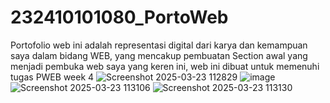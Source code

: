 # 232410101080_PortoWeb
Portofolio web ini adalah representasi digital dari karya dan kemampuan saya dalam bidang WEB, yang mencakup pembuatan Section awal yang menjadi pembuka web saya yang keren ini, web ini dibuat untuk memenuhi tugas PWEB week 4 
![Screenshot 2025-03-23 112829](https://github.com/user-attachments/assets/cec8eff7-faec-401d-a6a6-371b51fda5c3)
![image](https://github.com/user-attachments/assets/2281953a-5356-4ead-9f44-7b417aa73e59)
![Screenshot 2025-03-23 113106](https://github.com/user-attachments/assets/7a51c9a0-9a1d-4587-a8d1-06236f8c9c44)
![Screenshot 2025-03-23 113130](https://github.com/user-attachments/assets/ea7e020e-4b1a-4b11-ac8c-0a294d39faf6)
